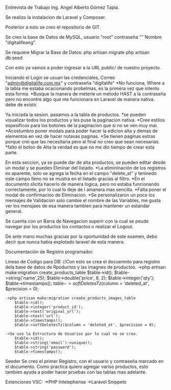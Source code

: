 Entrevista de Trabajo Ing. Angel Alberto Gómez Tapia.


Se realizo la instalacion de Laravel y Composer.

Posterior a esto se creo el repositorio de GIT.

Se creo la base de Datos de MySQL, usuario "root" contraseña "" Nombre "digitalifeang".

Se requiere Migrar la Base de Datos:
    php artisan migrate
    php artisan db:seed

Con esto ya vamos a poder ingresar a la URL public/ de nuestro proyecto.

Iniciando el Login se usuan las credenciales, Correo "admin@digitalife.com.mx" y contraseña "digitalife"
    *No funciona, Where a la tabla me estaba ocacionando probelmas, es la primera vez que intento esta forma.
    *Busque la manera de meterle un metodo HAST a la contraseña pero no encontre algo que me funcionara en Laravel de manera nativa. debe de existir.

Ya iniciada la sesion. pasamos a la tabla de productos.
    *se pueden visualizar todos los productos y les puse la paginacion nativa.
    *Cree estilos espesificos para los botones de la paginacion que si no se ven muy mal.
    *Acostumbro poner modals para poder hacer la edicion alta y demas de elementos en vez de hacer nutavas paginas.
    *Se tienen paginas extras porque crei que las necesitaria pero al final no creo que sean necesarias.
    *falto el boton de Alta la verdad es que no me dio tiempo de crear esta parte.

En esta seccion, ya se puede dar de alta productos, se pueden editar desde un modal y se pueden Eliminar del listado.
    *La elimininación de los registros es aparente, solo se agrega la fecha en el campo "delete_at" y teninedo este campo lleno no se mustra en el listado gracias al filtro.
    *En el documento slicita hacerlo de manera logica, pero no estaba funcionando correctamente, por lo cual lo deje de l amanera mas sencilla.
    *Falta poner el modal de confirmacino de Eliminacion.
    *Se personalizaron un poco los mensajes de Validacion solo cambie el nombre de las Variables, me gusta ver los mensjaes de esa manera tambien para mantener un estandar general.
    
Se cuenta con un Barra de Navegacion superir con la cual se peude navegar por los productos los contactos o realizar el Logout.



De ante mano muchas gracias por la oportunidad de este examen, debo decir que nunca habia explotado laravel de esta manera.





Documentación de Registro programador.

Lineas de Codigo para DB:
    //Con esto se crea el docuemnto para registro dela base de datos de Rpoductos y las imagnes de productos.
    ->php artisan make:migration create_products_table
        $table->id();
        $table->string('name',25);
        $table->double('price', 8, 2);
        $table->integer('qty');
        $table->timestamps();
        $table->softDeletesTz($column = 'deleted_at', $precision = 0);

    ->php artisan make:migration create_products_images_table
        $table->id();
        $table->integer('product_id');
        $table->text('original_url');
        $table->text('url');
        $table->timestamps();
        $table->softDeletesTz($column = 'deleted_at', $precision = 0);

    ->Se uso la Estructura de Usuarios por lo cual no se creo.
        $table->id();
        $table->string('email')->unique();
        $table->string('password');
        $table->timestamps();


Seeder
    Se creo el primer Registro, con el usuario y contraseña marcado en el documento.
    Como practica quiero agregar variso productos, esto tambien ayuda a poder hacer pruebas con las tablas mas adelante.

Extenciones VSC:
    ->PHP Intelephense
    ->Laravel Snippets